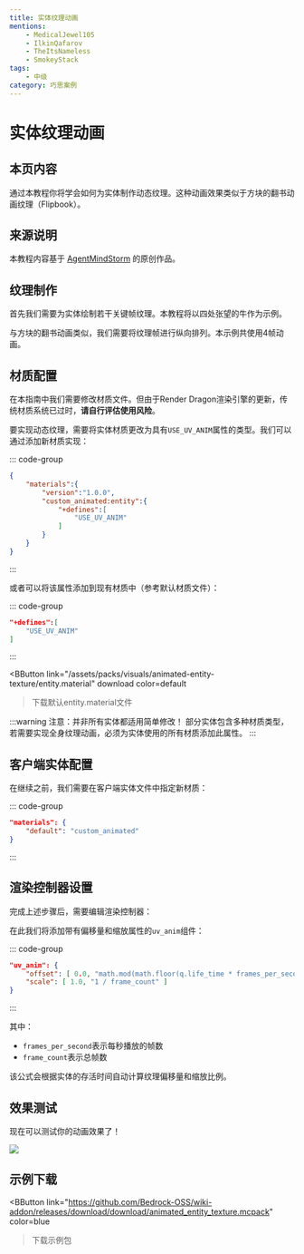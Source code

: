 ```yaml
---
title: 实体纹理动画
mentions:
    - MedicalJewel105
    - IlkinQafarov
    - TheItsNameless
    - SmokeyStack
tags:
    - 中级
category: 巧思案例
---
```


# 实体纹理动画

<!--@include: @/wiki/bedrock-wiki-mirror.md-->

## 本页内容

通过本教程你将学会如何为实体制作动态纹理。这种动画效果类似于方块的翻书动画纹理（Flipbook）。

## 来源说明

本教程内容基于 [AgentMindStorm](https://www.youtube.com/channel/UC-ljddYkFdTQl-MVEaVvbuQ) 的原创作品。

<YouTubeEmbed
    id="F6e-w1rCEi4"
/>

## 纹理制作

首先我们需要为实体绘制若干关键帧纹理。本教程将以四处张望的牛作为示例。

<WikiImage
	src="/assets/images/visuals/animated-entity-texture/cow.png"
	alt="牛的动画帧示例"
	pixelated="false"
	width=180
/>

与方块的翻书动画类似，我们需要将纹理帧进行纵向排列。本示例共使用4帧动画。

## 材质配置

在本指南中我们需要修改材质文件。但由于Render Dragon渲染引擎的更新，传统材质系统已过时，**请自行评估使用风险**。

要实现动态纹理，需要将实体材质更改为具有`USE_UV_ANIM`属性的类型。我们可以通过添加新材质实现：

::: code-group
```json [RP/materials/entity.material]
{
    "materials":{
        "version":"1.0.0",
        "custom_animated:entity":{
            "+defines":[
                "USE_UV_ANIM"
            ]
        }
    }
}
```
:::

或者可以将该属性添加到现有材质中（参考默认材质文件）：

::: code-group
```json []
"+defines":[
    "USE_UV_ANIM"
]
```
:::

<BButton
    link="/assets/packs/visuals/animated-entity-texture/entity.material" download
    color=default
>下载默认entity.material文件</BButton>

:::warning
注意：并非所有实体都适用简单修改！
部分实体包含多种材质类型，若需要实现全身纹理动画，必须为实体使用的所有材质添加此属性。
:::

## 客户端实体配置

在继续之前，我们需要在客户端实体文件中指定新材质：

::: code-group
```json [RP/entity/cow.json#description]
"materials": {
	"default": "custom_animated"
}
```
:::

## 渲染控制器设置

完成上述步骤后，需要编辑渲染控制器：

在此我们将添加带有偏移量和缩放属性的`uv_anim`组件：

::: code-group
```json [RP/render_controllers/cow.render_controllers.json#controller.render.cow]
"uv_anim": {
    "offset": [ 0.0, "math.mod(math.floor(q.life_time * frames_per_second),frame_count) / frame_count" ],
    "scale": [ 1.0, "1 / frame_count" ]
}
```
:::

其中：
- `frames_per_second`表示每秒播放的帧数
- `frame_count`表示总帧数

该公式会根据实体的存活时间自动计算纹理偏移量和缩放比例。

## 效果测试

现在可以测试你的动画效果了！

![](/assets/images/visuals/animated-entity-texture/result.gif)

## 示例下载

<BButton
    link="https://github.com/Bedrock-OSS/wiki-addon/releases/download/download/animated_entity_texture.mcpack"
    color=blue
>下载示例包</BButton>